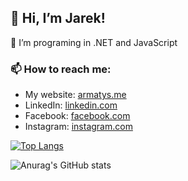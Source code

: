 ## 👋 Hi, I’m Jarek!

👀 I’m programing in .NET and JavaScript 

### 📫 How to reach me:
- My website: [armatys.me](https://armatys.me/)
- LinkedIn: [linkedin.com](https://www.linkedin.com/in/jarmatys/)
- Facebook: [facebook.com](https://www.facebook.com/armatys.me)
- Instagram: [instagram.com](https://www.instagram.com/jaroslaw_armatys/)

[![Top Langs](https://github-readme-stats.vercel.app/api/top-langs/?username=jarmatys&langs_count=4)](https://github.com/anuraghazra/github-readme-stats)

![Anurag's GitHub stats](https://github-readme-stats.vercel.app/api?username=jarmatys&show_icons=true&theme=radical)
